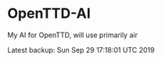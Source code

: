# OpenTTD-AI
My AI for OpenTTD, will use primarily air

Latest backup: Sun Sep 29 17:18:01 UTC 2019
